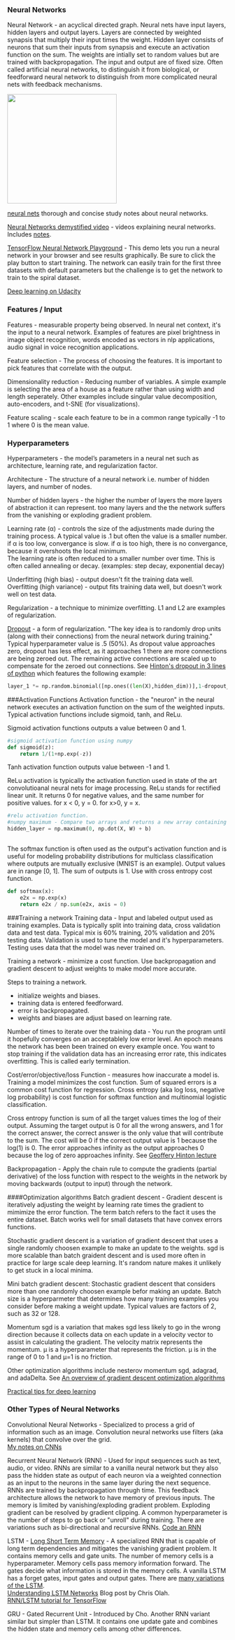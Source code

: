 ### Neural Networks
Neural Network - an acyclical directed graph. Neural nets have input layers, hidden layers and output layers. Layers are connected by weighted synapsis that multiply their input times the weight. Hidden layer consists of neurons that sum their inputs from synapsis and execute an activation function on the sum. The weights are intially set to random values but are trained with backpropagation.  The input and output are of fixed size. Often called artificial neural networks, to distinguish it from biological, or feedforward neural network to distinguish from more complicated neural nets with feedback mechanisms. 

<img src="https://github.com/andrewt3000/MachineLearning/blob/master/img/nn.png" height='250px' width='250px'/>

[neural nets](http://frnsys.com/ai_notes/machine_learning/neural_nets.html) thorough and concise study notes about neural networks.   

[Neural Networks demystified video](https://www.youtube.com/watch?v=bxe2T-V8XRs) - videos explaining neural networks. Includes [notes](https://github.com/stephencwelch/Neural-Networks-Demystified).    

[TensorFlow Neural Network Playground](http://playground.tensorflow.org/#activation=tanh&batchSize=10&dataset=circle&regDataset=reg-plane&learningRate=0.03&regularizationRate=0&noise=0&networkShape=4,2&seed=0.28720&showTestData=false&discretize=false&percTrainData=50&x=true&y=true&xTimesY=false&xSquared=false&ySquared=false&cosX=false&sinX=false&cosY=false&sinY=false&collectStats=false&problem=classification&initZero=false)  - This demo lets you run a neural network in your browser and see results graphically. Be sure to click the play button to start training. The network can easily train for the first three datasets with default parameters but the challenge is to get the network to train to the spiral dataset.  

[Deep learning on Udacity](https://classroom.udacity.com/courses/ud730/)  

### Features / Input
Features - measurable property being observed. In neural net context, it's  the input to a neural network.  Examples of features are pixel brightness in image object recognition, words encoded as vectors in nlp applications, audio signal in voice recognition applications.  
  
Feature selection - The process of choosing the features. It is important to pick features that correlate with the output. 

Dimensionality reduction - Reducing number of variables.  A simple example is selecting the area of a house as a feature rather than using width and length seperately. Other examples include singular value decomposition, auto-encoders, and t-SNE (for visualizations).      

Feature scaling - scale each feature to be in a common range typically -1 to 1 where 0 is the mean value.    

### Hyperparameters
Hyperparameters - the model’s parameters in a neural net such as architecture, learning rate, and regularization factor.	

Architecture - The structure of a neural network i.e. number of hidden layers, and number of nodes. 

Number of hidden layers - the higher the number of layers the more layers of abstraction it can represent. too many layers and the the network suffers from the vanishing or exploding gradient problem.  

Learning rate (&alpha;) - controls the size of the adjustments made during the training process. A typical value is .1 but often the value is a smaller number.  
if &alpha; is too low, convergance is slow.
if &alpha; is too high, there is no convergance, because it overshoots the local minimum.  
The learning rate is often reduced to a smaller number over time. This is often called annealing or decay. (examples: step decay, exponential decay)  

Underfitting (high bias) - output doesn't fit the training data well.  
Overfitting (high variance) - output fits training data well, but doesn't work well on test data.  

Regularization - a technique to minimize overfitting. L1 and L2 are examples of regularization.  

[Dropout](https://www.cs.toronto.edu/~hinton/absps/JMLRdropout.pdf) - a form of regularization. "The key idea is to randomly drop units (along with their connections) from the neural network during training." Typical hyperparameter value is .5 (50%). As dropout value approaches zero, dropout has less effect, as it approaches 1 there are more connections are being zeroed out. The remaining active connections are scaled up to compensate for the zeroed out connections. See [Hinton's dropout in 3 lines of python](https://iamtrask.github.io/2015/07/28/dropout/) which features the following example:   

```python
layer_1 *= np.random.binomial([np.ones((len(X),hidden_dim))],1-dropout_percent)[0] * (1.0/(1-dropout_percent))
```

###Activation Functions
Activation function - the "neuron" in the neural network executes an activation function on the sum of the weighted inputs. Typical activation functions include sigmoid, tanh, and ReLu.  

Sigmoid activation functions outputs a value between 0 and 1.  
```python
#sigmoid activation function using numpy
def sigmoid(z):
    return 1/(1+np.exp(-z))
```
Tanh activation function outputs value between -1 and 1.  

ReLu activation is typically the activation function used in state of the art convolutioanal neural nets for image processing. ReLu stands for rectified linear unit. It returns 0 for negative values, and the same number for positive values. for x < 0, y = 0. for x>0, y = x.  

```python
#relu activation function.
#numpy maximum - Compare two arrays and returns a new array containing the element-wise maxima
hidden_layer = np.maximum(0, np.dot(X, W) + b)
  
```


The softmax function is often used as the output's activation function and is useful for modeling probability distributions for multiclass classification where outputs are mutually exclusive (MNIST is an example). Output values are in range [0, 1]. The sum of outputs is 1. Use with cross entropy cost function.  
```python
def softmax(x):
    e2x = np.exp(x) 
    return e2x / np.sum(e2x, axis = 0)
```

###Training a network
Training data - Input and labeled output used as training examples. Data is typically split into training data, cross validation data and test data. Typical mix is 60% training, 20% validation and 20% testing data. Validation is used to tune the model and it's hyperparameters. Testing uses data that the model was never trained on.  

Training a network - minimize a cost function. Use backpropagation and gradient descent to adjust weights to make model more accurate. 

Steps to training a network.  
- initialize weights and biases.  
- training data is entered feedforward.  
- error is backpropagated.
- weights and biases are adjust based on learning rate.  

Number of times to iterate over the training data - You run the program until it hopefully converges on an acceptablely low error level. An epoch means the network has been been trained on every example once. You want to stop training if the validation data has an increasing error rate, this indicates overfitting. This is called early termination.   

Cost/error/objective/loss Function - measures how inaccurate a model is. Training a model minimizes the cost function. Sum of squared errors is a common cost function for regression. Cross entropy (aka log loss, negative log probability) is cost function for softmax function and multinomial logistic classification.   

Cross entropy function is sum of all the target values times the log of their output. Assuming the target output is 0 for all the wrong answers, and 1 for the correct answer, the correct answer is the only value that will contribute to the sum. The cost will be 0 if the correct output value is 1 because the log(1) is 0. The error approaches infinity as the output approaches 0 because the log of zero approaches infinity. See [Geoffery Hinton lecture](https://www.youtube.com/watch?v=mlaLLQofmR8)  

Backpropagation - Apply the chain rule to compute the gradients (partial derivative) of the loss function with respect to the weights in the network by moving backwards (output to input) through the network.  

####Optimization algorithms
Batch gradient descent - Gradient descent is iteratively adjusting the weight by learning rate times the gradient to mimimize the error function. The term batch refers to the fact it uses the entire dataset. Batch works well for small datasets that have convex errors functions.  

Stochastic gradient descent is a variation of gradient descent that uses a single randomly choosen example to make an update to the weights. sgd is more scalable than batch graident descent and is used more often in practice for large scale deep learning. It's random nature makes it unlikely to get stuck in a local minima.  

Mini batch gradient descent: Stochastic gradient descent that considers more than one randomly choosen example befor making an update. Batch size is a hyperparmeter that determines how many training examples you consider before making a weight update. Typical values are factors of 2, such as 32 or 128.  

Momentum sgd is a variation that makes sgd less likely to go in the wrong direction because it collects data on each update in a velocity vector to assist in calculating the gradient. The velocity matrix represents the momentum. μ is a hyperparameter that represents the friction. μ is in the range of 0 to 1 and μ=1 is no friction.  

Other optimization algorithms include nesterov momentum sgd, adagrad, and adaDelta. See [An overview of gradient descent optimization algorithms](http://sebastianruder.com/optimizing-gradient-descent/)

[Practical tips for deep learning](http://yyue.blogspot.com/2015/01/a-brief-overview-of-deep-learning.html)  

### Other Types of Neural Networks
Convolutional Neural Networks - Specialized to process a grid of information such as an image. Convolution neural networks use filters (aka kernels) that convolve over the grid.    
[My notes on CNNs](https://github.com/andrewt3000/MachineLearning/blob/master/cnn4Images.md)

Recurrent Neural Network (RNN) - Used for input sequences such as text, audio, or video. RNNs are similar to a vanilla neural network but they also pass the hidden state as output of each neuron via a weighted connection as an input to the neurons in the same layer during the next sequence. RNNs are trained by backpropagation through time.  This feedback architecture allows the network to have memory of previous inputs. The memory is limited by vanishing/exploding gradient problem. Exploding gradient can be resolved by gradient clipping. A common hyperparameter is the number of steps to go back or "unroll" during training. There are variations such as bi-directional and recursive RNNs. 
[Code an RNN](https://iamtrask.github.io/2015/11/15/anyone-can-code-lstm/)  

LSTM - [Long Short Term Memory](http://deeplearning.cs.cmu.edu/pdfs/Hochreiter97_lstm.pdf) - A specialized RNN that is capable of long term dependencies and mitigates the vanishing gradient problem. It contains memory cells and gate units. The number of memory cells is a hyperparameter. Memory cells pass memory information forward. The gates decide what information is stored in the memory cells. A vanilla LSTM has a forget gates, input gates and output gates. There are [many variations of the LSTM](http://arxiv.org/pdf/1503.04069.pdf).  
[Understanding LSTM Networks](http://colah.github.io/posts/2015-08-Understanding-LSTMs/) Blog post by Chris Olah.  
[RNN/LSTM tutorial for TensorFlow](https://www.tensorflow.org/versions/r0.10/tutorials/recurrent/index.html)  


GRU - Gated Recurrent Unit - Introduced by Cho. Another RNN variant similar but simpler than LSTM. It contains one update gate and combines the hidden state and memory cells among other differences.  

